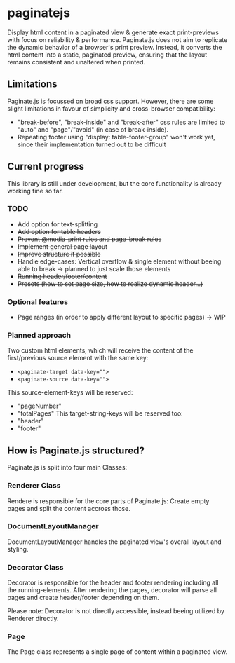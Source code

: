 # paginatejs
Display html content in a paginated view & generate exact print-previews with focus on reliability & performance. Paginate.js does not aim to replicate the dynamic behavior of a browser's print preview. Instead, it converts the html content into a static, paginated preview, ensuring that the layout remains consistent and unaltered when printed.

## Limitations
Paginate.js is focussed on broad css support. However, there are some slight limitations in favour of simplicity and cross-browser compatibility:
- "break-before", "break-inside" and "break-after" css rules are limited to "auto" and "page"/"avoid" (in case of break-inside).
- Repeating footer using "display: table-footer-group" won't work yet, since their implementation turned out to be difficult

## Current progress
This library is still under development, but the core functionality is already working fine so far.

### TODO
- Add option for text-splitting
- ~~Add option for table headers~~
- ~~Prevent @media-print rules and page-break rules~~
- ~~Implement general page layout~~
- ~~Improve structure if possible~~
- Handle edge-cases: Vertical overflow & single element without beeing able to break -> planned to just scale those elements
- ~~Running header/footer/content~~
- ~~Presets (how to set page size, how to realize dynamic header...)~~

### Optional features
- Page ranges (in order to apply different layout to specific pages) -> WIP

### Planned approach
Two custom html elements, which will receive the content of the first/previous source element with the same key:

- `<paginate-target data-key=""> `
- `<paginate-source data-key="">`

This source-element-keys will be reserved: 
- "pageNumber"
- "totalPages"
This target-string-keys will be reserved too:
- "header"
- "footer"

## How is Paginate.js structured?

Paginate.js is split into four main Classes:

### Renderer Class

Rendere is responsible for the core parts of Paginate.js: Create empty pages and split the content accross those.

### DocumentLayoutManager

DocumentLayoutManager handles the paginated view's overall layout and styling.

### Decorator Class

Decorator is responsible for the header and footer rendering including all the running-elements. After rendering the pages, decorator will parse all pages and create header/footer depending on them.

Please note: Decorator is not directly accessible, instead beeing utilized by Renderer directly.

### Page

The Page class represents a single page of content within a paginated view.